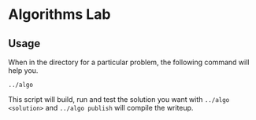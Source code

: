 # Algorithms Lab


## Usage

When in the directory for a particular problem, the following command will help you.
```
../algo
```

This script will build, run and test the solution you want with `../algo <solution>` and `../algo publish` will compile the writeup.
